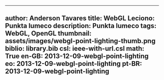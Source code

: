 ------------------------------
author: Anderson Tavares
title: WebGL Leciono: Punkta lumeco
description: Punkta lumeco
tags: WebGL, OpenGL
thumbnail: assets/images/webgl-point-lighting-thumb.png
biblio: library.bib
csl: ieee-with-url.csl
math: True
en-GB: 2013-12-09-webgl-point-lighting
eo: 2013-12-09-webgl-point-lighting
pt-BR: 2013-12-09-webgl-point-lighting
------------------------------
